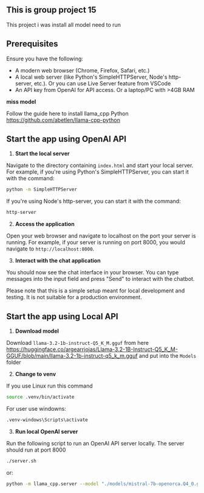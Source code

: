 ## This is group project 15 

This project i was install all model need to run 

## Prerequisites

Ensure you have the following:

- A modern web browser (Chrome, Firefox, Safari, etc.)
- A local web server (like Python's SimpleHTTPServer, Node's http-server, etc.). Or you can use Live Server feature from VSCode
- An API key from OpenAI for API access. Or a laptop/PC with >4GB RAM

**miss model**

Follow the guide here to install llama_cpp Python <https://github.com/abetlen/llama-cpp-python>


## Start the app using OpenAI API

1. **Start the local server**

Navigate to the directory containing `index.html` and start your local server. For example, if you're using Python's SimpleHTTPServer, you can start it with the command:

```bash
python -m SimpleHTTPServer
```

If you're using Node's http-server, you can start it with the command:

```bash
http-server
```

2. **Access the application**

Open your web browser and navigate to localhost on the port your server is running. For example, if your server is running on port 8000, you would navigate to `http://localhost:8000`.

3. **Interact with the chat application**

You should now see the chat interface in your browser. You can type messages into the input field and press "Send" to interact with the chatbot.

Please note that this is a simple setup meant for local development and testing. It is not suitable for a production environment.

## Start the app using Local API

1. **Download model**

Download `llama-3.2-1b-instruct-Q5_K_M.gguf` from here <https://huggingface.co/argearriojas/Llama-3.2-1B-Instruct-Q5_K_M-GGUF/blob/main/llama-3.2-1b-instruct-q5_k_m.gguf> and put into the `Models` folder

2. **Change to venv**

If you use Linux run this command

```bash
source .venv/bin/activate
```

For user use windowns:

```bash
.venv-windows\Scripts\activate
```

3. **Run local OpenAI server**

Run the following script to run an OpenAI API server locally. The server should run at port 8000

```bash
./server.sh
```

or:

```bash
python -m llama_cpp.server --model "./models/mistral-7b-openorca.Q4_0.gguf" --chat_format chatml --n_gpu_layers 1
```
